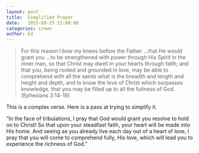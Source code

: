 ```yaml
---
layout: post
title:  Simplified Prayer
date:   2015-09-25 21:00:00
categories: crown
author: Ed
---
```


> For this reason I bow my knees before the Father …that He would grant you …to be strengthened with power through His Spirit in the inner man, so that Christ may dwell in your hearts through faith; and that you, being rooted and grounded in love, may be able to comprehend with all the saints what is the breadth and length and height and depth, and to know the love of Christ which surpasses knowledge, that you may be filled up to all the fullness of God. (Ephesians 3:14-19)

This is a complex verse. Here is a pass at trying to simplify it. 

“In the face of tribulations, I pray that God would grant you resolve to hold on to Christ! So that upon your steadfast faith, your heart will be made into His home. And seeing as you already live each day out of a heart of love, I pray that you will come to comprehend fully, His love, which will lead you to experience the richness of God.”
